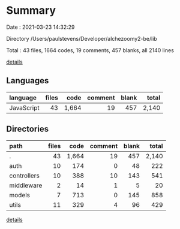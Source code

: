 # Summary

Date : 2021-03-23 14:32:29

Directory /Users/paulstevens/Developer/alchezoomy2-be/lib

Total : 43 files,  1664 codes, 19 comments, 457 blanks, all 2140 lines

[details](details.md)

## Languages
| language | files | code | comment | blank | total |
| :--- | ---: | ---: | ---: | ---: | ---: |
| JavaScript | 43 | 1,664 | 19 | 457 | 2,140 |

## Directories
| path | files | code | comment | blank | total |
| :--- | ---: | ---: | ---: | ---: | ---: |
| . | 43 | 1,664 | 19 | 457 | 2,140 |
| auth | 10 | 174 | 0 | 48 | 222 |
| controllers | 10 | 388 | 10 | 143 | 541 |
| middleware | 2 | 14 | 1 | 5 | 20 |
| models | 7 | 713 | 0 | 145 | 858 |
| utils | 11 | 329 | 4 | 96 | 429 |

[details](details.md)
